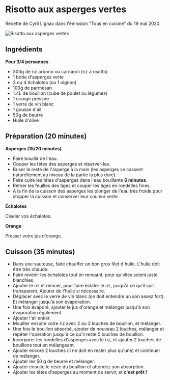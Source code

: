 # Risotto aux asperges vertes

Recette de Cyril Lignac dans l'émission "Tous en cuisine" du 19 mai 2020.

![Risotto aux asperges vertes](https://pbs.twimg.com/media/EYYfv93XsAAjj2-?format=jpg&name=4096x4096)

## Ingrédients

**Pour 3/4 personnes**

- 300g de riz arborio ou carnaroli (riz à risotto)
- 1 botte d'asperges verte
- 3 ou 4 échalotes (ou 1 oignon)
- 100g de parmesan
- 1.4L de bouillon (cube de poulet ou légumes)
- 1 orange pressée
- 1 verre de vin blanc
- 1 gousse d'ail
- 50g de beurre
- Huile d'olive

## Préparation (20 minutes)

**Asperges (15/20 minutes)**

- Faire bouillir de l'eau.
- Couper les têtes des asperges et réserver-les.
- Briser le reste de l'asperge à la main (les asperges se cassent naturellement au niveau de la partie la plus dure).
- Faire cuire les têtes d'asperges dans l'eau bouillante **6 minutes**.
- Retirer les feuilles des tiges et couper les tiges en rondelles fines.
- A la fin de la cuisson des asperges les plonger de l'eau très froide pour stopper la cuisson et conserver leur couleur verte.

**Échalotes**

Ciseler vos échalotes.

**Orange**

Presser votre jus d'orange.


## Cuisson (35 minutes)

- Dans une sauteuse, faire chauffer un bon gros filet d'huile. L'huile doit être très chaude.
- Faire revenir les échalotes tout en remuant, pour qu'elles soient juste blanchies.
- Ajouter le riz et remuer, pour faire éclater le riz, jusqu'à ce qu'il soit transparent. Ajouter de l'huile si nécessaire.
- Déglacer avec le verre de vin blanc (on doit entendre un son assez fort). Et mélanger jusqu'à son evaporation.
- Une fois évaporé, ajouter le jus d'orange et mélanger jusqu'à son évaporation également.
- Ajouter l'ail entier.
- Mouiller ensuite votre riz avec 2 ou 3 louches de bouillon, et mélanger.
- Une fois le bouillon absorbé, ajouter de nouveau 2 louches, mélanger et répéter l'opération jusqu'à ce qu'il reste 5 louches de bouillon.
- Incorporer les rondelles d'asperges avec le riz, et ajouter 2 louches de bouillons tout en mélangeant.
- Ajouter encore 2 louches (il ne doit en rester plus qu'une) et continuer de mélanger.
- Ajouter les 50 g de beurre et mélanger.
- Ajouter ensuite le reste du bouillon et attendez son absorption.
- Ajouter les têtes d'asperges au moment de servir, et **c'est prêt !**
